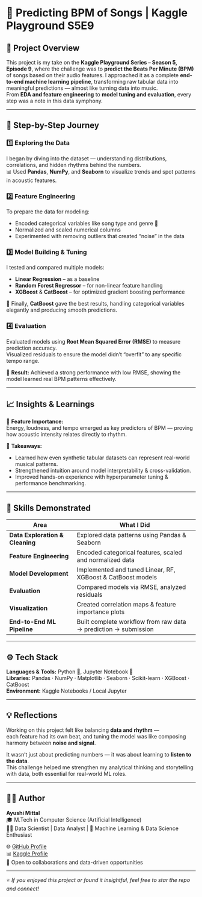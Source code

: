 # 🎵 Predicting BPM of Songs | Kaggle Playground S5E9

## 📖 Project Overview

This project is my take on the **Kaggle Playground Series – Season 5, Episode 9**, where the challenge was to **predict the Beats Per Minute (BPM)** of songs based on their audio features.
I approached it as a complete **end-to-end machine learning pipeline**, transforming raw tabular data into meaningful predictions — almost like turning data into music.  
From **EDA and feature engineering** to **model tuning and evaluation**, every step was a note in this data symphony.

---

## 🚀 Step-by-Step Journey

### 1️⃣ Exploring the Data
I began by diving into the dataset — understanding distributions, correlations, and hidden rhythms behind the numbers.  
📊 Used **Pandas**, **NumPy**, and **Seaborn** to visualize trends and spot patterns in acoustic features.

### 2️⃣ Feature Engineering
To prepare the data for modeling:
- Encoded categorical variables like song type and genre 🎼  
- Normalized and scaled numerical columns  
- Experimented with removing outliers that created “noise” in the data  

### 3️⃣ Model Building & Tuning
I tested and compared multiple models:
- **Linear Regression** – as a baseline  
- **Random Forest Regressor** – for non-linear feature handling  
- **XGBoost** & **CatBoost** – for optimized gradient boosting performance  

🧩 Finally, **CatBoost** gave the best results, handling categorical variables elegantly and producing smooth predictions.

### 4️⃣ Evaluation
Evaluated models using **Root Mean Squared Error (RMSE)** to measure prediction accuracy.  
Visualized residuals to ensure the model didn’t “overfit” to any specific tempo range.

🎯 **Result:** Achieved a strong performance with low RMSE, showing the model learned real BPM patterns effectively.

---

## 📈 Insights & Learnings

🔹 **Feature Importance:**  
Energy, loudness, and tempo emerged as key predictors of BPM — proving how acoustic intensity relates directly to rhythm.

🔹 **Takeaways:**  
- Learned how even synthetic tabular datasets can represent real-world musical patterns.  
- Strengthened intuition around model interpretability & cross-validation.  
- Improved hands-on experience with hyperparameter tuning & performance benchmarking.

---

## 🧠 Skills Demonstrated

| Area | What I Did |
|------|-------------|
| **Data Exploration & Cleaning** | Explored data patterns using Pandas & Seaborn |
| **Feature Engineering** | Encoded categorical features, scaled and normalized data |
| **Model Development** | Implemented and tuned Linear, RF, XGBoost & CatBoost models |
| **Evaluation** | Compared models via RMSE, analyzed residuals |
| **Visualization** | Created correlation maps & feature importance plots |
| **End-to-End ML Pipeline** | Built complete workflow from raw data → prediction → submission |

---

## ⚙️ Tech Stack

**Languages & Tools:** Python 🐍, Jupyter Notebook 📓  
**Libraries:** Pandas · NumPy · Matplotlib · Seaborn · Scikit-learn · XGBoost · CatBoost  
**Environment:** Kaggle Notebooks / Local Jupyter  

---

## 💡 Reflections

Working on this project felt like balancing **data and rhythm** —  
each feature had its own beat, and tuning the model was like composing harmony between **noise and signal**.  

It wasn’t just about predicting numbers — it was about learning to **listen to the data**.  
This challenge helped me strengthen my analytical thinking and storytelling with data, both essential for real-world ML roles.

---

## 👩‍💻 Author

**Ayushi Mittal**  
🎓 M.Tech in Computer Science (Artificial Intelligence)  
👩‍🏫 Data Scientist | Data Analyst | 🧠 Machine Learning & Data Science Enthusiast  

🌐 [GitHub Profile](https://github.com/Ayushi-080)  
📊 [Kaggle Profile](https://www.kaggle.com/pihu09876)  
💌 Open to collaborations and data-driven opportunities  

---

⭐ *If you enjoyed this project or found it insightful, feel free to star the repo and connect!*
